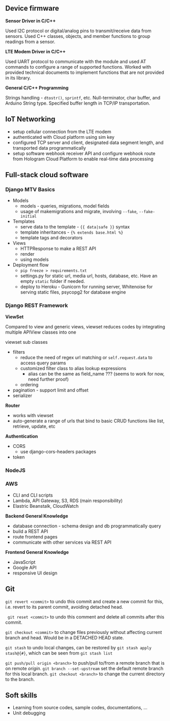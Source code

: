 ## Device firmware

**Sensor Driver in C/C++**

Used I2C protocol or digital/analog pins to transmit/receive data from sensors. Used C++ classes, objects, and member functions to group readings from a sensor.

**LTE Modem Driver in C/C++**

Used UART protocol to communicate with the module and used AT commands to configure a range of supported functions. Worked with provided technical documents to implement functions that are not provided in its library.

**General C/C++ Programming**

Strings handling - ```dtostr()```, ```sprintf```, etc. Null-terminator, char buffer, and Arduino String type. Specified buffer length in TCP/IP transportation.

## IoT Networking
- setup cellular connection from the LTE modem
- authenticated with Cloud platform using sim key
- configured TCP server and client, designated data segment length, and transported data programmatically
- setup software webhook receiver API and configure webhook route from Hologram Cloud Platform to enable real-time data processing

## Full-stack cloud software
### Django MTV Basics
* Models
  * models - queries, migrations, model fields
  * usage of makemigrations and migrate, involving ```--fake```, ```--fake-initial```
* Templates
  * serve data to the template - ```{{ data|safe }}``` syntax 
  * template inheritances - ```{% extends base.html %}```
  * template tags and decorators
* Views
  * HTTPResponse to make a REST API
  * render
  * using models
* Deployment flow
  * ```pip freeze > requirements.txt```
  * settings.py for static url, media url, hosts, database, etc. Have an empty ```static``` folder if needed.
  * deploy to Heroku - Gunicorn for running server, Whitenoise for serving static files, psycopg2 for database engine
### Django REST Framework
**ViewSet**

Compared to view and generic views, viewset reduces codes by integrating multiple APIView classes into one
  
  viewset sub classes
  - filters
    - reduce the need of regex url matching or ```self.request.data``` to access query params
    - customized filter class to alias lookup expressions
      - alias can be the same as field_name ??? (seems to work for now, need further proof)
    - ordering
  - pagination - support limit and offset
  - serializer
  
**Router**
  - works with viewset
  - auto-generate a range of urls that bind to basic CRUD functions like list, retrieve, update, etc
  
**Authentication**
- CORS
  - use django-cors-headers packages
- token

### NodeJS
### AWS
* CLI and CLI scripts
* Lambda, API Gateway, S3, RDS (main responsibility)
* Elastric Beanstalk, CloudWatch

**Backend General Knowledge**
* database connection - schema design and db programmatically query
* build a REST API
* route frontend pages
* communicate with other services via REST API
  
**Frontend General Knowledge**
* JavaScript
* Google API
* responsive UI design

## Git
```git revert <commit>``` to undo this commit and create a new commit for this, i.e. revert to its parent commit, avoiding detached head.

``` git reset <commit>``` to undo this comment and delete all commits after this commit.

```git checkout <commit>``` to change files previously without affecting current branch and head. Would be in a DETACHED HEAD state.

```git stash``` to undo local changes, can be restored by ```git stash apply stash@{#}```, which can be seen from ```git stash list```

```git push/pull origin <branch>``` to push/pull to/from a remote branch that is on remote *origin*. ```git branch --set-upstream``` set the default remote branch for this local branch. ```git checkout <branch>``` to change the current directory to the branch.

## Soft skills
* Learning from source codes, sample codes, documentations, ...
* Unit debugging
